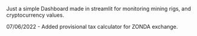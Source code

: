 Just a simple Dashboard made in streamlit for monitoring mining rigs, and cryptocurrency values.

07/06/2022 - Added provisional tax calculator for ZONDA exchange.
